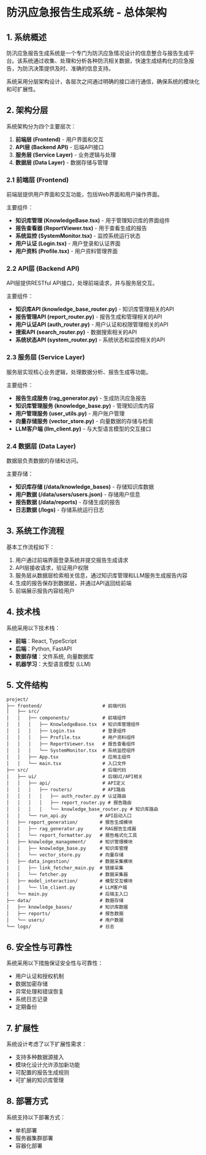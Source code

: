 # 防汛应急报告生成系统 - 总体架构

## 1. 系统概述

防汛应急报告生成系统是一个专门为防汛应急情况设计的信息整合与报告生成平台。该系统通过收集、处理和分析各种防汛相关数据，快速生成结构化的应急报告，为防汛决策提供及时、准确的信息支持。

系统采用分层架构设计，各层次之间通过明确的接口进行通信，确保系统的模块化和可扩展性。

## 2. 架构分层

系统架构分为四个主要层次：

1. **前端层 (Frontend)** - 用户界面和交互
2. **API层 (Backend API)** - 后端API接口
3. **服务层 (Service Layer)** - 业务逻辑与处理
4. **数据层 (Data Layer)** - 数据存储与管理

### 2.1 前端层 (Frontend)

前端层提供用户界面和交互功能，包括Web界面和用户操作界面。

主要组件：

- **知识库管理 (KnowledgeBase.tsx)** - 用于管理知识库的界面组件
- **报告查看器 (ReportViewer.tsx)** - 用于查看生成的报告
- **系统监控 (SystemMonitor.tsx)** - 监控系统运行状态
- **用户认证 (Login.tsx)** - 用户登录和认证界面
- **用户资料 (Profile.tsx)** - 用户资料管理界面

### 2.2 API层 (Backend API)

API层提供RESTful API接口，处理前端请求，并与服务层交互。

主要组件：

- **知识库API (knowledge_base_router.py)** - 知识库管理相关的API
- **报告管理API (report_router.py)** - 报告生成和管理相关的API
- **用户认证API (auth_router.py)** - 用户认证和权限管理相关的API
- **搜索API (search_router.py)** - 数据搜索相关的API
- **系统状态API (system_router.py)** - 系统状态和监控相关的API

### 2.3 服务层 (Service Layer)

服务层实现核心业务逻辑，处理数据分析、报告生成等功能。

主要组件：

- **报告生成服务 (rag_generator.py)** - 生成防汛应急报告
- **知识库管理服务 (knowledge_base.py)** - 管理知识库内容
- **用户管理服务 (user_utils.py)** - 用户账户管理
- **向量存储服务 (vector_store.py)** - 向量数据的存储与检索
- **LLM客户端 (llm_client.py)** - 与大型语言模型的交互接口

### 2.4 数据层 (Data Layer)

数据层负责数据的存储和访问。

主要存储：

- **知识库存储 (/data/knowledge_bases)** - 存储知识库数据
- **用户数据 (/data/users/users.json)** - 存储用户信息
- **报告数据 (/data/reports)** - 存储生成的报告
- **日志数据 (/logs)** - 存储系统运行日志

## 3. 系统工作流程

基本工作流程如下：

1. 用户通过前端界面登录系统并提交报告生成请求
2. API层接收请求，验证用户权限
3. 服务层从数据层检索相关信息，通过知识库管理和LLM服务生成报告内容
4. 生成的报告保存到数据层，并通过API返回给前端
5. 前端展示报告内容给用户

## 4. 技术栈

系统采用以下技术栈：

- **前端**：React, TypeScript
- **后端**：Python, FastAPI
- **数据存储**：文件系统, 向量数据库
- **机器学习**：大型语言模型 (LLM)

## 5. 文件结构

```
project/
├── frontend/                      # 前端代码
│   ├── src/
│   │   ├── components/            # 前端组件
│   │   │   ├── KnowledgeBase.tsx  # 知识库管理组件
│   │   │   ├── Login.tsx          # 登录组件
│   │   │   ├── Profile.tsx        # 用户资料组件
│   │   │   ├── ReportViewer.tsx   # 报告查看组件
│   │   │   └── SystemMonitor.tsx  # 系统监控组件
│   │   ├── App.tsx                # 应用主组件
│   │   └── main.tsx               # 入口文件
├── src/                           # 后端代码
│   ├── ui/                        # 后端UI/API相关
│   │   ├── api/                   # API定义
│   │   │   ├── routers/           # API路由
│   │   │   │   ├── auth_router.py # 认证路由
│   │   │   │   ├── report_router.py # 报告路由
│   │   │   │   └── knowledge_base_router.py # 知识库路由
│   │   └── run_api.py            # API启动入口
│   ├── report_generation/        # 报告生成模块
│   │   ├── rag_generator.py      # RAG报告生成器
│   │   └── report_formatter.py   # 报告格式化工具
│   ├── knowledge_management/     # 知识管理模块
│   │   ├── knowledge_base.py     # 知识库管理
│   │   └── vector_store.py       # 向量存储
│   ├── data_ingestion/           # 数据采集模块
│   │   ├── link_fetcher_main.py  # 链接采集
│   │   └── fetcher.py            # 数据采集器
│   ├── model_interaction/        # 模型交互模块
│   │   └── llm_client.py         # LLM客户端
│   └── main.py                   # 后端主入口
├── data/                         # 数据存储
│   ├── knowledge_bases/          # 知识库数据
│   ├── reports/                  # 报告数据
│   └── users/                    # 用户数据
└── logs/                         # 日志
```

## 6. 安全性与可靠性

系统采用以下措施保证安全性与可靠性：

- 用户认证和授权机制
- 数据加密存储
- 异常处理和错误恢复
- 系统日志记录
- 定期备份

## 7. 扩展性

系统设计考虑了以下扩展性需求：

- 支持多种数据源接入
- 模块化设计允许添加新功能
- 可配置的报告生成规则
- 可扩展的知识库管理

## 8. 部署方式

系统支持以下部署方式：

- 单机部署
- 服务器集群部署
- 容器化部署
